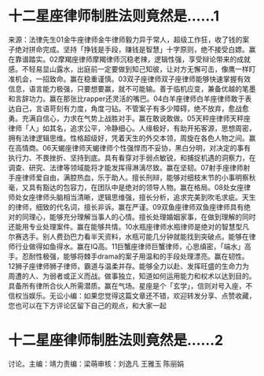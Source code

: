 # 十二星座律师制胜法则竟然是……1

来源：法律先生01金牛座律师金牛律师毅力异于常人，超级工作狂，收了钱的案子绝对拼命完成。坚持「挣钱是手段，赚钱是智慧」十字原则，绝不接受白嫖。赢在靠谱踏实。02摩羯座律师摩羯律师沉稳老辣，逻辑性强，享受辩论带来的成就感。不轻易显山露水，出庭前一定要做到知己知彼，让对方无懈可击，像鹰一样盯准机会，一招致命。赢在稳重谨慎。03双子座律师双子座律师能够快速掌握有效信息，语言能力极强，只要想要赢，就不可能输。善于临机应变，兼备优越的笔墨和言辞功力。赢在那张比rapper还灵活的嘴巴。04白羊座律师白羊座律师敢于表达自己，言语苛刻有力度，角度刁钻。不管案子有多少障碍，绝不放弃，愈战愈勇。充满自信心，力求在气势上战胜对手。赢在敢说敢做。05天秤座律师天秤座律师「人」如其名，追求公平，冷静细心。人缘极好，有助开拓客源，思想周密，拥有法律逻辑思维。性格超级好，凭着天生的外交本领，周旋在各色人物之间。赢在高情商。06天蝎座律师天蝎律师个性强悍而不妥协，黑白分明，对决定的事有执行力、不畏挫折、坚持到底。具有看穿对手弱点敏锐，和捕捉机遇的洞察力，在调查、研究、法律等领域能将才能发挥得淋漓尽致。赢在坚韧。07射手座律师射手座律师爱自由，满腔热血，乐于助人。擅长刑辩，能够对细枝末节的小事明察秋毫，又具有豁达的包容力，在团队中是绝对的领导人物。赢在格局。08处女座律师处女座律师头脑相当清晰，逻辑思维强，擅长分析，追求完美到吹毛求疵。天生的律师，细致的代名词，擅长非诉。赢在严谨。09双鱼座律师双鱼座律师具有绝对的同理心，能够充分理解当事人的心情。擅长处理婚姻家事，在做到理解的同时还能用专业处理案件。赢在能够共情。10水瓶座律师水瓶律师是绝对的智慧型凡尔赛选手。别人费劲巴力看半天资料，水瓶可能几分钟就能找到突破点。能够在律师行业做得如鱼得水。赢在IQ高。11巨蟹座律师巨蟹律师，心思缜密，「端水」高手。忍耐性极强，能够将棘手drama的案子用温和的手段处理漂亮。赢在韧性。12狮子座律师狮子律师，霸道与温柔并存。能够全力以赴、发挥旺盛的生命力为周遭的人、为弱者或正义而战。做事独立，知道如何运用能力和权术以达到目的。具备所有律所合伙人所需潜质。赢在气场。星座是个「玄学」，信则对号入座，不信权当娱乐。无讼小编：如果您觉得这篇文章还不错，欢迎转发分享、点赞收藏，您也可以在下方评论区留下自己的观点，和大家一起

# 十二星座律师制胜法则竟然是……2

讨论。主编：靖力责编：梁萌审核：刘逸凡 王雅玉 陈丽娟

